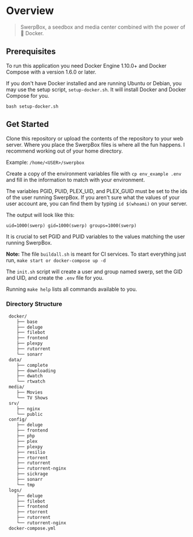 # Overview

> SwerpBox, a seedbox and media center combined with the power of  🐳 Docker.

## Prerequisites

To run this application you need Docker Engine 1.10.0+ and Docker Compose with a version 1.6.0 or later.

If you don't have Docker installed and are running Ubuntu or Debian, you may use the setup script, `setup-docker.sh`. It will install Docker and Docker Compose for you.

`bash setup-docker.sh`


## Get Started

Clone this repository or upload the contents of the repository to your web server. Where you place the SwerpBox files is where all the fun happens. I recommend working out of your home directory.

Example: `/home/<USER>/swerpbox`

Create a copy of the environment variables file with `cp env_example .env` and fill in the information to match with your environment.

The variables PGID, PUID, PLEX_UID, and PLEX_GUID must be set to the ids of the user running SwerpBox. If you aren't sure what the values of your user account are, you can find them by typing `id $(whoami)` on your server.

The output will look like this:

```
uid=1000(swerp) gid=1000(swerp) groups=1000(swerp)
```

It is crucial to set PGID and PUID variables to the values matching the user running SwerpBox.

**Note:** The file `buildall.sh` is meant for CI services. To start everything just run, `make start or docker-compose up -d`

The `init.sh` script will create a user and group named swerp, set the GID and UID, and create the `.env` file for you.

Running `make help` lists all commands available to you.


### Directory Structure

```bash
 docker/
    ├── base
    ├── deluge
    ├── filebot
    ├── frontend
    ├── plexpy
    ├── rutorrent
    └── sonarr
 data/
    ├── complete
    ├── downloading
    ├── dwatch
    └── rtwatch
 media/
    ├── Movies
    └── TV Shows
 srv/
    ├── nginx
    └── public
 config/
    ├── deluge
    ├── frontend
    ├── php
    ├── plex
    ├── plexpy
    ├── resilio
    ├── rtorrent
    ├── rutorrent
    ├── rutorrent-nginx
    ├── sickrage
    ├── sonarr
    └── tmp
 logs/
    ├── deluge
    ├── filebot
    ├── frontend
    ├── rtorrent
    ├── rutorrent
    └── rutorrent-nginx
 docker-compose.yml
```
